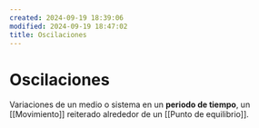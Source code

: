 ```yaml
---
created: 2024-09-19 18:39:06
modified: 2024-09-19 18:47:02
title: Oscilaciones
---
```


# Oscilaciones

Variaciones de un medio o sistema en un **periodo de tiempo**, un [[Movimiento]] reiterado alrededor de un [[Punto de equilibrio]].
